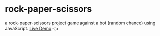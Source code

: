 # rock-paper-scissors
a rock-paper-scissors project game against a bot (random chance) using JavaScript.
[Live Demo](https://seifboudokhane.github.io/rock-paper-scissors/) :point_left:
